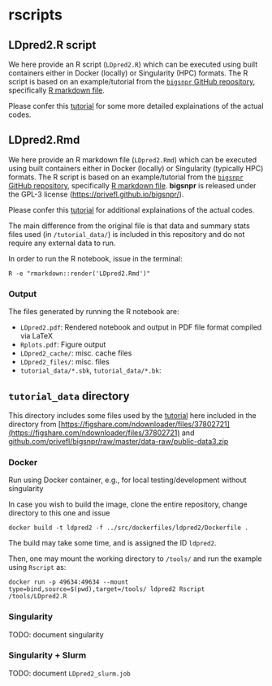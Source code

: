 # rscripts

## LDpred2.R script

We here provide an R script (`LDpred2.R`) which can be executed using built containers either in Docker (locally) or Singularity (HPC) formats.
The R script is based on an example/tutorial from the [`bigsnpr` GitHub repository](https://github.com/privefl/bigsnpr),
specifically [R markdown file](https://github.com/privefl/bigsnpr/blob/master/vignettes/LDpred2.Rmd).

Please confer this [tutorial](https://privefl.github.io/bigsnpr/articles/LDpred2.html) for some more detailed explainations of the actual codes.

## LDpred2.Rmd

We here provide an R markdown file (`LDpred2.Rmd`) which can be executed using built containers either in Docker (locally) or Singularity (typically HPC) formats.
The R script is based on an example/tutorial from the [`bigsnpr` GitHub repository](https://github.com/privefl/bigsnpr),
specifically [R markdown file](https://github.com/privefl/bigsnpr/blob/master/vignettes/LDpred2.Rmd).
**bigsnpr** is released under the GPL-3 license (<https://privefl.github.io/bigsnpr/>).

Please confer this [tutorial](https://privefl.github.io/bigsnpr/articles/LDpred2.html) for additional explainations of the actual codes.

The main difference from the original file is that data and summary stats files used (in `/tutorial_data/`) is included in this repository
and do not require any external data to run.

In order to run the R notebook, issue in the terminal:

```
R -e "rmarkdown::render('LDpred2.Rmd')"
```

### Output

The files generated by running the R notebook are:

- `LDpred2.pdf`: Rendered notebook and output in PDF file format compiled via LaTeX
- `Rplots.pdf`: Figure output
- `LDpred2_cache/`: misc. cache files
- `LDpred2_files/`: misc. files
- `tutorial_data/*.sbk`, `tutorial_data/*.bk`:

## `tutorial_data` directory

This directory includes some files used by the [tutorial](https://privefl.github.io/bigsnpr/articles/LDpred2.html) here included in the directory from
[https://figshare.com/ndownloader/files/37802721](https://figshare.com/ndownloader/files/37802721) and [github.com/privefl/bigsnpr/raw/master/data-raw/public-data3.zip](https://github.com/privefl/bigsnpr/raw/master/data-raw/public-data3.zip)

### Docker

Run using Docker container, e.g., for local testing/development without singularity

In case you wish to build the image, clone the entire repository, change directory to this one and issue

```
docker build -t ldpred2 -f ../src/dockerfiles/ldpred2/Dockerfile .
```

The build may take some time, and is assigned the ID `ldpred2`.

Then, one may mount the working directory to `/tools/` and run the example using `Rscript` as:

```
docker run -p 49634:49634 --mount type=bind,source=$(pwd),target=/tools/ ldpred2 Rscript /tools/LDpred2.R
```

### Singularity

TODO: document singularity

### Singularity + Slurm

TODO: document `LDpred2_slurm.job`